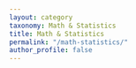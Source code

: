 ```yaml
---
layout: category
taxonomy: Math & Statistics
title: Math & Statistics
permalink: "/math-statistics/"
author_profile: false
---
```

